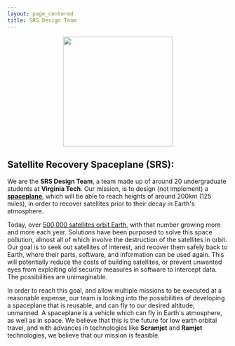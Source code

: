 ```yaml
---
layout: page_centered
title: SRS Design Team
---
```

<img style="display: block; margin:0 auto; height: 250px;" src="{{site.url}}/images/templogo.png"/>

## Satellite Recovery Spaceplane (SRS):

We are the **SRS Design Team**, a team made up of around 20 undergraduate students at **Virginia Tech**.
Our mission, is to design (not implement) a [**spaceplane**](/articles/2016/03/29/What-is-a-Spaceplane), which will be able to reach heights of
around 200km (125 miles), in order to recover satellites prior to their decay in Earth's atmosphere.

Today, over [500,000 satellites orbit Earth](http://www.nasa.gov/mission_pages/station/news/orbital_debris.html),
with that number growing more and more each year. Solutions have been purposed to solve this space pollution,
almost all of which involve the destruction of the satellites in orbit. Our goal is to seek out satellites of
interest, and recover them safely back to Earth, where their parts, software, and information can be used again.
This will potentially reduce the costs of building satellites, or prevent unwanted eyes from exploiting old security
measures in software to intercept data. The possibilities are unimaginable.

In order to reach this goal, and allow multiple missions to be executed at a reasonable expense, our team is looking
into the possibilities of developing a spaceplane that is reusable, and can fly to our desired altitude, unmanned.
A spaceplane is a vehicle which can fly in Earth's atmosphere, as well as in space. We believe that this is the future
for low earth orbital travel, and with advances in technologies like **Scramjet** and **Ramjet** technologies, we believe that
our mission is feasible.